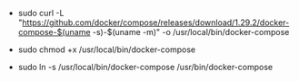 * sudo curl -L "https://github.com/docker/compose/releases/download/1.29.2/docker-compose-$(uname -s)-$(uname -m)" -o /usr/local/bin/docker-compose

* sudo chmod +x /usr/local/bin/docker-compose

* sudo ln -s /usr/local/bin/docker-compose /usr/bin/docker-compose
